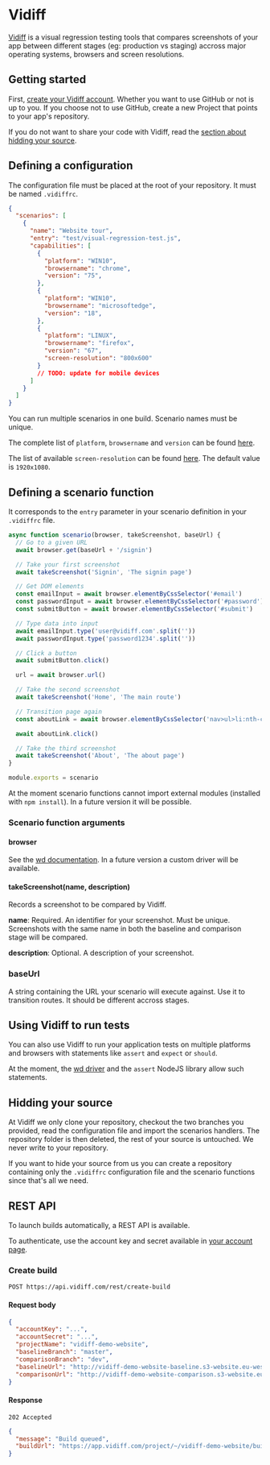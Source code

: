 # Vidiff

[Vidiff](https://vidiff.com) is a visual regression testing tools that compares screenshots of your app between different stages (eg: production vs staging) accross major operating systems, browsers and screen resolutions.

## Getting started

First, [create your Vidiff account](https://app.vidiff.com/signup). Whether you want to use GitHub or not is up to you. If you choose not to use GitHub, create a new Project that points to your app's repository.

If you do not want to share your code with Vidiff, read the [section about hidding your source](#foo).

## Defining a configuration

The configuration file must be placed at the root of your repository. It must be named `.vidiffrc`.

```json
{
  "scenarios": [
    {
      "name": "Website tour",
      "entry": "test/visual-regression-test.js",
      "capabilities": [
        {
          "platform": "WIN10",
          "browsername": "chrome",
          "version": "75",
        },
        {
          "platform": "WIN10",
          "browsername": "microsoftedge",
          "version": "18",
        },
        {
          "platform": "LINUX",
          "browsername": "firefox",
          "version": "67",
          "screen-resolution": "800x600"
        }
        // TODO: update for mobile devices
      ]
    }
  ]
}
```

You can run multiple scenarios in one build. Scenario names must be unique.

The complete list of `platform`, `browsername` and `version` can be found [here](https://testingbot.com/support/getting-started/browsers.html).

The list of available `screen-resolution` can be found [here](https://testingbot.com/support/other/test-options#screenresolution). The default value is `1920x1080`.

## Defining a scenario function

It corresponds to the `entry` parameter in your scenario definition in your `.vidiffrc` file.

```js
async function scenario(browser, takeScreenshot, baseUrl) {
  // Go to a given URL
  await browser.get(baseUrl + '/signin')

  // Take your first screenshot
  await takeScreenshot('Signin', 'The signin page')

  // Get DOM elements
  const emailInput = await browser.elementByCssSelector('#email')
  const passwordInput = await browser.elementByCssSelector('#password')
  const submitButton = await browser.elementByCssSelector('#submit')

  // Type data into input
  await emailInput.type('user@vidiff.com'.split(''))
  await passwordInput.type('password1234'.split(''))

  // Click a button
  await submitButton.click()

  url = await browser.url()

  // Take the second screenshot
  await takeScreenshot('Home', 'The main route')

  // Transition page again
  const aboutLink = await browser.elementByCssSelector('nav>ul>li:nth-child(2)>a')

  await aboutLink.click()

  // Take the third screenshot
  await takeScreenshot('About', 'The about page')
}

module.exports = scenario
```

At the moment scenario functions cannot import external modules (installed with `npm install`). In a future version it will be possible.

### Scenario function arguments

#### browser

See the [wd documentation](https://github.com/admc/wd). In a future version a custom driver will be available.

#### takeScreenshot(name<string>, description<string>)

Records a screenshot to be compared by Vidiff.

**name**: Required. An identifier for your screenshot. Must be unique. Screenshots with the same name in both the baseline and comparison stage will be compared.

**description**: Optional. A description of your screenshot.

### baseUrl

A string containing the URL your scenario will execute against. Use it to transition routes. It should be different accross stages.

## Using Vidiff to run tests

You can also use Vidiff to run your application tests on multiple platforms and browsers with statements like `assert` and `expect` or `should`.

At the moment, the [wd driver](https://github.com/admc/wd) and the `assert` NodeJS library allow such statements.

## Hidding your source

At Vidiff we only clone your repository, checkout the two branches you provided, read the configuration file and import the scenarios handlers. The repository folder is then deleted, the rest of your source is untouched. We never write to your repository.

If you want to hide your source from us you can create a repository containing only the `.vidiffrc` configuration file and the scenario functions since that's all we need.

## REST API

To launch builds automatically, a REST API is available.

To authenticate, use the account key and secret available in [your account page](https://app.vidiff.com/account).

### Create build

`POST https://api.vidiff.com/rest/create-build`

#### Request body

```json
{
  "accountKey": "...",
  "accountSecret": "...",
  "projectName": "vidiff-demo-website",
  "baselineBranch": "master",
  "comparisonBranch": "dev",
  "baselineUrl": "http://vidiff-demo-website-baseline.s3-website.eu-west-3.amazonaws.com",
  "comparisonUrl": "http://vidiff-demo-website-comparison.s3-website.eu-west-3.amazonaws.com"
}
```

#### Response

`202 Accepted`

```json
{
  "message": "Build queued",
  "buildUrl": "https://app.vidiff.com/project/~/vidiff-demo-website/build/1"
}
```
